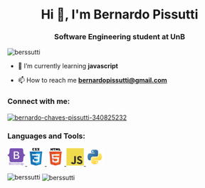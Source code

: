 <h1 align="center">Hi 👋, I'm Bernardo Pissutti</h1>
<h3 align="center">Software Engineering student at UnB</h3>

<p align="left"> <img src="https://komarev.com/ghpvc/?username=berssutti&label=Profile%20views&color=0e75b6&style=flat" alt="berssutti" /> </p>

- 🌱 I’m currently learning **javascript**

- 📫 How to reach me **bernardopissutti@gmail.com**

<h3 align="left">Connect with me:</h3>
<p align="left">
<a href="https://linkedin.com/in/bernardo-chaves-pissutti-340825232" target="blank"><img align="center" src="https://raw.githubusercontent.com/rahuldkjain/github-profile-readme-generator/master/src/images/icons/Social/linked-in-alt.svg" alt="bernardo-chaves-pissutti-340825232" height="30" width="40" /></a>
</p>

<h3 align="left">Languages and Tools:</h3>
<p align="left"> <a href="https://getbootstrap.com" target="_blank" rel="noreferrer"> <img src="https://raw.githubusercontent.com/devicons/devicon/master/icons/bootstrap/bootstrap-plain-wordmark.svg" alt="bootstrap" width="40" height="40"/> </a> <a href="https://www.w3schools.com/css/" target="_blank" rel="noreferrer"> <img src="https://raw.githubusercontent.com/devicons/devicon/master/icons/css3/css3-original-wordmark.svg" alt="css3" width="40" height="40"/> </a> <a href="https://www.w3.org/html/" target="_blank" rel="noreferrer"> <img src="https://raw.githubusercontent.com/devicons/devicon/master/icons/html5/html5-original-wordmark.svg" alt="html5" width="40" height="40"/> </a> <a href="https://developer.mozilla.org/en-US/docs/Web/JavaScript" target="_blank" rel="noreferrer"> <img src="https://raw.githubusercontent.com/devicons/devicon/master/icons/javascript/javascript-original.svg" alt="javascript" width="40" height="40"/> </a> <a href="https://www.python.org" target="_blank" rel="noreferrer"> <img src="https://raw.githubusercontent.com/devicons/devicon/master/icons/python/python-original.svg" alt="python" width="40" height="40"/> </a> </p>

<p><img align="left" src="https://github-readme-stats.vercel.app/api/top-langs?username=berssutti&show_icons=true&theme=tokyonight&hide_border=true&locale=en&layout=compact" alt="berssutti" /></p>

<p>&nbsp;<img align="center" src="https://github-readme-stats.vercel.app/api?username=berssutti&show_icons=true&theme=tokyonight&hide_border=true&locale=en" alt="berssutti" /></p>

